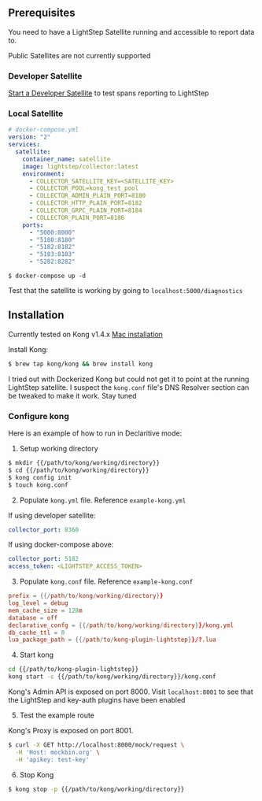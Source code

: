 ## Prerequisites

You need to have a LightStep Satellite running and accessible to report data to.

Public Satellites are not currently supported

### Developer Satellite

[Start a Developer Satellite](https://docs.lightstep.com/docs/use-developer-mode) to test spans reporting to LightStep

### Local Satellite

```yaml
# docker-compose.yml
version: "2"
services:
  satellite:
    container_name: satellite
    image: lightstep/collector:latest
    environment:
      - COLLECTOR_SATELLITE_KEY=<SATELLITE_KEY>
      - COLLECTOR_POOL=kong_test_pool
      - COLLECTOR_ADMIN_PLAIN_PORT=8180
      - COLLECTOR_HTTP_PLAIN_PORT=8182
      - COLLECTOR_GRPC_PLAIN_PORT=8184
      - COLLECTOR_PLAIN_PORT=8186
    ports:
      - "5000:8000"
      - "5180:8180"
      - "5182:8182"
      - "5183:8183"
      - "5282:8282"
```

```
$ docker-compose up -d
```

Test that the satellite is working by going to `localhost:5000/diagnostics`

## Installation

Currently tested on Kong v1.4.x [Mac installation](https://docs.konghq.com/install/macos/)

Install Kong:

```bash
$ brew tap kong/kong && brew install kong
```

I tried out with Dockerized Kong but could not get it to point at the running LightStep satellite. I suspect the `kong.conf` file's DNS Resolver section can be tweaked to make it work. Stay tuned

### Configure kong

Here is an example of how to run in Declaritive mode:

1. Setup working directory

```bash
$ mkdir {{/path/to/kong/working/directory}}
$ cd {{/path/to/kong/working/directory}}
$ kong config init
$ touch kong.conf
```

2. Populate `kong.yml` file. Reference `example-kong.yml`

If using developer satellite:

```yaml
collector_port: 8360
```

If using docker-compose above:

```yaml
collector_port: 5182
access_token: <LIGHTSTEP_ACCESS_TOKEN>
```

3. Populate `kong.conf` file. Reference `example-kong.conf`

```conf
prefix = {{/path/to/kong/working/directory}}
log_level = debug
mem_cache_size = 128m
database = off
declarative_confg = {{/path/to/kong/working/directory}}/kong.yml
db_cache_ttl = 0
lua_package_path = {{/path/to/kong-plugin-lightstep}}/?.lua
```

4. Start kong

```bash
cd {{/path/to/kong-plugin-lightstep}}
kong start -c {{/path/to/kong/working/directory}}/kong.conf
```

Kong's Admin API is exposed on port 8000. Visit `localhost:8001` to see that the LightStep and key-auth plugins have been enabled

5. Test the example route

Kong's Proxy is exposed on port 8001.

```bash
$ curl -X GET http://localhost:8000/mock/request \
  -H 'Host: mockbin.org' \
  -H 'apikey: test-key'
```

6. Stop Kong

```bash
$ kong stop -p {{/path/to/kong/working/directory}}
```

